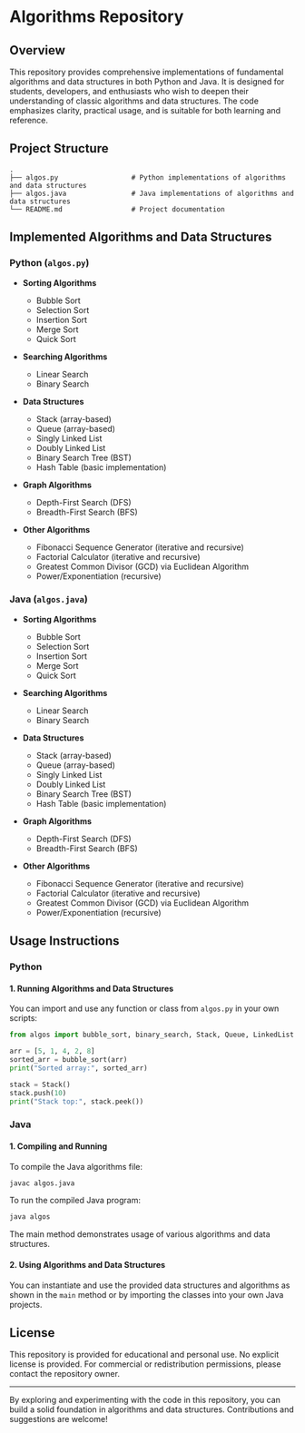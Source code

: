 # Algorithms Repository

## Overview

This repository provides comprehensive implementations of fundamental algorithms and data structures in both Python and Java. It is designed for students, developers, and enthusiasts who wish to deepen their understanding of classic algorithms and data structures. The code emphasizes clarity, practical usage, and is suitable for both learning and reference.

## Project Structure

```
.
├── algos.py                  # Python implementations of algorithms and data structures
├── algos.java                # Java implementations of algorithms and data structures
└── README.md                 # Project documentation
```

## Implemented Algorithms and Data Structures

### Python (`algos.py`)

- **Sorting Algorithms**
  - Bubble Sort
  - Selection Sort
  - Insertion Sort
  - Merge Sort
  - Quick Sort

- **Searching Algorithms**
  - Linear Search
  - Binary Search

- **Data Structures**
  - Stack (array-based)
  - Queue (array-based)
  - Singly Linked List
  - Doubly Linked List
  - Binary Search Tree (BST)
  - Hash Table (basic implementation)

- **Graph Algorithms**
  - Depth-First Search (DFS)
  - Breadth-First Search (BFS)

- **Other Algorithms**
  - Fibonacci Sequence Generator (iterative and recursive)
  - Factorial Calculator (iterative and recursive)
  - Greatest Common Divisor (GCD) via Euclidean Algorithm
  - Power/Exponentiation (recursive)

### Java (`algos.java`)

- **Sorting Algorithms**
  - Bubble Sort
  - Selection Sort
  - Insertion Sort
  - Merge Sort
  - Quick Sort

- **Searching Algorithms**
  - Linear Search
  - Binary Search

- **Data Structures**
  - Stack (array-based)
  - Queue (array-based)
  - Singly Linked List
  - Doubly Linked List
  - Binary Search Tree (BST)
  - Hash Table (basic implementation)

- **Graph Algorithms**
  - Depth-First Search (DFS)
  - Breadth-First Search (BFS)

- **Other Algorithms**
  - Fibonacci Sequence Generator (iterative and recursive)
  - Factorial Calculator (iterative and recursive)
  - Greatest Common Divisor (GCD) via Euclidean Algorithm
  - Power/Exponentiation (recursive)

## Usage Instructions

### Python

#### 1. Running Algorithms and Data Structures

You can import and use any function or class from `algos.py` in your own scripts:

```python
from algos import bubble_sort, binary_search, Stack, Queue, LinkedList

arr = [5, 1, 4, 2, 8]
sorted_arr = bubble_sort(arr)
print("Sorted array:", sorted_arr)

stack = Stack()
stack.push(10)
print("Stack top:", stack.peek())
```

### Java

#### 1. Compiling and Running

To compile the Java algorithms file:

```bash
javac algos.java
```

To run the compiled Java program:

```bash
java algos
```

The main method demonstrates usage of various algorithms and data structures.

#### 2. Using Algorithms and Data Structures

You can instantiate and use the provided data structures and algorithms as shown in the `main` method or by importing the classes into your own Java projects.

## License

This repository is provided for educational and personal use. No explicit license is provided. For commercial or redistribution permissions, please contact the repository owner.

---

By exploring and experimenting with the code in this repository, you can build a solid foundation in algorithms and data structures. Contributions and suggestions are welcome!
